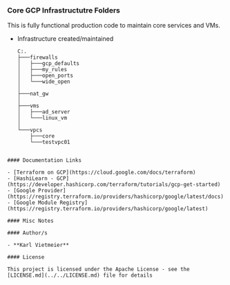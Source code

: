 ### Core GCP Infrastructutre Folders

This is fully functional production code to maintain core services and VMs.

* Infrastructure created/maintained

  ```shell
  C:.
  ├───firewalls
  │   ├───gcp_defaults
  │   ├───my_rules
  │   ├───open_ports
  │   └───wide_open
  │
  ├───nat_gw
  │
  ├───vms
  │   ├───ad_server
  │   └───linux_vm
  │ 
  └───vpcs
      ├───core
      └───testvpc01

```shell

#### Documentation Links

- [Terraform on GCP](https://cloud.google.com/docs/terraform)
- [HashiLearn - GCP](https://developer.hashicorp.com/terraform/tutorials/gcp-get-started)
- [Google Provider](https://registry.terraform.io/providers/hashicorp/google/latest/docs)
- [Google Module Registry](https://registry.terraform.io/providers/hashicorp/google/latest)

#### Misc Notes

#### Author/s

- **Karl Vietmeier**

#### License

This project is licensed under the Apache License - see the [LICENSE.md](../../LICENSE.md) file for details
